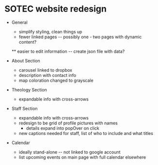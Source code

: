 SOTEC website redesign
=======================

- General
  * simplify styling, clean things up
  * fewer linked pages -- possibly one - two pages with dynamic content?

  ** easier to edit information -- create json file with data?

- About Section
  * carousel linked to dropbox
  * description with contact info
  * map coloration changed to grayscale

- Theology Section
  * expandable info with cross-arrows

- Staff Section
  * expandable info with cross-arrows
  * redesign to be grid of profile pictures with names
     - details expand into popOver on click
  * new captions needed for staff, list of who to include and what titles

- Calendar
  * ideally stand-alone -- not linked to google account
  * list upcoming events on main page with full calendar elsewhere